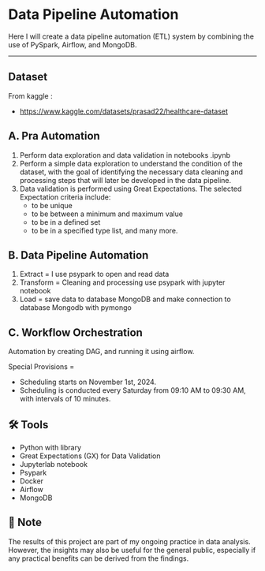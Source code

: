# Data Pipeline Automation

Here I will create a data pipeline automation (ETL) system by combining the use of PySpark, Airflow, and MongoDB.

---
## Dataset
From kaggle :
- https://www.kaggle.com/datasets/prasad22/healthcare-dataset
  
## A. Pra Automation
1. Perform data exploration and data validation in notebooks .ipynb
2. Perform a simple data exploration to understand the condition of the dataset, with the goal of identifying the necessary data cleaning and processing steps that will later be developed in the data pipeline.
3. Data validation is performed using Great Expectations. The selected Expectation criteria include:
   - to be unique
   - to be between a minimum and maximum value
   - to be in a defined set
   - to be in a specified type list, and many more.

## B. Data Pipeline Automation
1. Extract = I use psypark to open and read data
2. Transform = Cleaning and processing use psypark with jupyter notebook
3. Load = save data to database MongoDB and make connection to database Mongodb with pymongo 

## C. Workflow Orchestration
Automation by creating DAG, and running it using airflow.  

Special Provisions =
- Scheduling starts on November 1st, 2024.
- Scheduling is conducted every Saturday from 09:10 AM to 09:30 AM, with intervals of 10 minutes.

## 🛠️ Tools
- Python with library 
- Great Expectations (GX) for Data Validation
- Jupyterlab notebook
- Psypark
- Docker
- Airflow
- MongoDB

## 📌 Note
The results of this project are part of my ongoing practice in data analysis.
However, the insights may also be useful for the general public, especially if any practical benefits can be derived from the findings.

